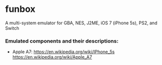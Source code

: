# funbox
A multi-system emulator for GBA, NES, J2ME, iOS 7 (iPhone 5s), PS2, and Switch

### Emulated components and their descriptions:
- Apple A7: 
https://en.wikipedia.org/wiki/IPhone_5s https://en.wikipedia.org/wiki/Apple_A7
